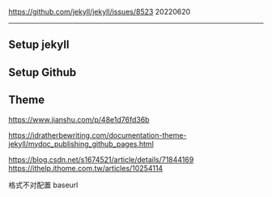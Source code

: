 ﻿https://github.com/jekyll/jekyll/issues/8523
20220620

---

## Setup jekyll


## Setup Github


## Theme

https://www.jianshu.com/p/48e1d76fd36b


https://idratherbewriting.com/documentation-theme-jekyll/mydoc_publishing_github_pages.html

https://blog.csdn.net/s1674521/article/details/71844169
https://ithelp.ithome.com.tw/articles/10254114

格式不对配置
baseurl
